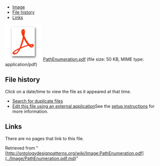 * [Image](../Image/PathEnumeration.pdf.md#file)
* [File history](../Image/PathEnumeration.pdf.md#filehistory)
* [Links](../Image/PathEnumeration.pdf.md#filelinks)

[![](../skins/common/images/icons/fileicon-pdf.png)](../Image/PathEnumeration.pdf.md "PathEnumeration.pdf")
[PathEnumeration.pdf](../images/2/2b/PathEnumeration.pdf "PathEnumeration.pdf")‎  (file size: 50 KB, MIME type: application/pdf)





## File history

Click on a date/time to view the file as it appeared at that time.



  
* [Search for duplicate files](http://ontologydesignpatterns.org/wiki/Special:FileDuplicateSearch/PathEnumeration.pdf "Special:FileDuplicateSearch/PathEnumeration.pdf")
* [Edit this file using an external application](http://ontologydesignpatterns.org/wiki/index.php?title=Image:PathEnumeration.pdf&action=edit&externaledit=true&mode=file "Image:PathEnumeration.pdf")See the [setup instructions](http://www.mediawiki.org/wiki/Manual:External_editors "http://www.mediawiki.org/wiki/Manual:External_editors") for more information.

## Links



There are no pages that link to this file.




Retrieved from "[http://ontologydesignpatterns.org/wiki/Image:PathEnumeration.pdf](../Image/PathEnumeration.pdf.md)"
